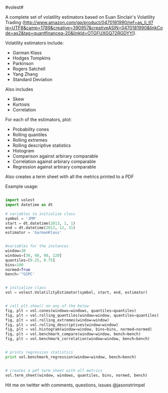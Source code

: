 #volest#

A complete set of volatility estimators based on Euan Sinclair's Volatility Trading (http://www.amazon.com/gp/product/0470181990/ref=as_li_tl?ie=UTF8&camp=1789&creative=390957&creativeASIN=0470181990&linkCode=as2&tag=quantfinancea-20&linkId=OTGFUXGQ72RGDYYI).

Volatility estimators include:

* Garman Klass
* Hodges Tompkins
* Parkinson
* Rogers Satchell
* Yang Zhang
* Standard Deviation

Also includes

* Skew
* Kurtosis
* Correlation

For each of the estimators, plot:

* Probability cones
* Rolling quantiles
* Rolling extremes
* Rolling descriptive statistics
* Histogram
* Comparison against arbirary comparable
* Correlation against arbirary comparable
* Regression against arbirary comparable

Also creates a term sheet with all the metrics printed to a PDF

Example usage:

```python

import volest
import datetime as dt

# variables to initialize class
symbol = 'JPM'
start = dt.datetime(2013, 1, 1)
end = dt.datetime(2013, 12, 31)
estimator = 'GarmanKlass'


#variables for the instances
window=30
windows=[30, 60, 90, 120]
quantiles=[0.25, 0.75]
bins=100
normed=True
bench='^GSPC'


# initialize class
vol = volest.VolatilityEstimator(symbol, start, end, estimator)


# call plt.show() on any of the below
fig, plt = vol.cones(windows=windows, quantiles=quantiles)
fig, plt = vol.rolling_quantiles(window=window, quantiles=quantiles)
fig, plt = vol.rolling_extremes(window=window)
fig, plt = vol.rolling_descriptives(window=window)
fig, plt = vol.histogram(window=window, bins=bins, normed=normed)
fig, plt = vol.benchmark_compare(window=window, bench=bench)
fig, plt = vol.benchmark_correlation(window=window, bench=bench)


# prints regression statistics
print vol.benchmark_regression(window=window, bench=bench)


# creates a pdf term sheet with all metrics
vol.term_sheet(window, windows, quantiles, bins, normed, bench)

```

Hit me on twitter with comments, questions, issues @jasonstrimpel
